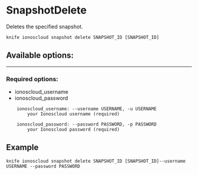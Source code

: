 # SnapshotDelete

Deletes the specified snapshot.

```text
knife ionoscloud snapshot delete SNAPSHOT_ID [SNAPSHOT_ID]
```

## Available options:
---

### Required options:

* ionoscloud_username
* ionoscloud_password

```text
    ionoscloud_username: --username USERNAME, -u USERNAME
        your Ionoscloud username (required)

    ionoscloud_password: --password PASSWORD, -p PASSWORD
        your Ionoscloud password (required)

```

## Example

```text
knife ionoscloud snapshot delete SNAPSHOT_ID [SNAPSHOT_ID]--username USERNAME --password PASSWORD
```
